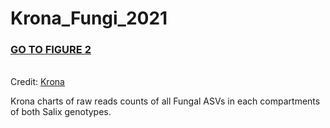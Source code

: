 # Krona_Fungi_2021

<h3><a target="_blank" href="https://htmlpreview.github.io/?https://github.com/MaximeFortinFaubert/Krona_Fungi_2021/blob/main/krona_Fungi_SumsReads.html">GO TO FIGURE 2</a></h3>

<br>Credit: <a href="https://github.com/marbl/Krona/wiki">Krona</a>


Krona charts of raw reads counts of all Fungal ASVs in each compartments of both Salix genotypes.

